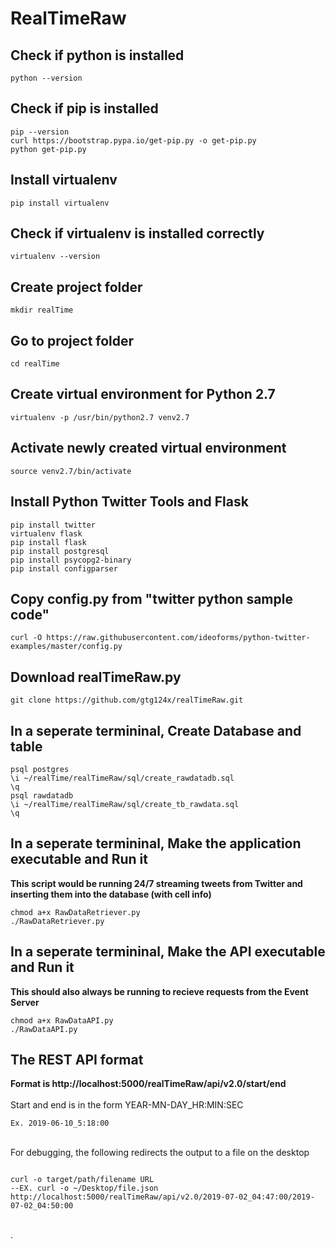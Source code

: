 # RealTimeRaw

## Check if python is installed
```
python --version
```

## Check if pip is installed
```
pip --version
curl https://bootstrap.pypa.io/get-pip.py -o get-pip.py
python get-pip.py
```

## Install virtualenv
```
pip install virtualenv
```

## Check if virtualenv is installed correctly
```
virtualenv --version
```

## Create project folder
```
mkdir realTime
```

## Go to project folder
```
cd realTime
```

## Create virtual environment for Python 2.7
```
virtualenv -p /usr/bin/python2.7 venv2.7
```

## Activate newly created virtual environment
```
source venv2.7/bin/activate
```

## Install Python Twitter Tools and Flask
```
pip install twitter
virtualenv flask
pip install flask
pip install postgresql
pip install psycopg2-binary
pip install configparser
```

## Copy config.py from "twitter python sample code"
```
curl -O https://raw.githubusercontent.com/ideoforms/python-twitter-examples/master/config.py
```

## Download realTimeRaw.py
```
git clone https://github.com/gtg124x/realTimeRaw.git
```

## In a seperate termininal, Create Database and table
```
psql postgres
\i ~/realTime/realTimeRaw/sql/create_rawdatadb.sql
\q
psql rawdatadb
\i ~/realTime/realTimeRaw/sql/create_tb_rawdata.sql
\q
```

## In a seperate termininal, Make the application executable and Run it
**This script would be running 24/7 streaming tweets from Twitter and inserting them into the database (with cell info)**<br />
```
chmod a+x RawDataRetriever.py
./RawDataRetriever.py
```

## In a seperate termininal, Make the API executable and Run it
**This should also always be running to recieve requests from the Event Server**<br />
```
chmod a+x RawDataAPI.py
./RawDataAPI.py
```

## The REST API format
**Format is http://localhost:5000/realTimeRaw/api/v2.0/start/end**<br />
<br />
Start and end is in the form YEAR-MN-DAY_HR:MIN:SEC<br />
```
Ex. 2019-06-10_5:18:00
```
<br />
For debugging, the following redirects the output to a file on the desktop<br />

```

curl -o target/path/filename URL
--EX. curl -o ~/Desktop/file.json http://localhost:5000/realTimeRaw/api/v2.0/2019-07-02_04:47:00/2019-07-02_04:50:00

```
<br />
.